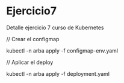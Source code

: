 # Ejercicio7
Detalle ejercicio 7 curso de Kubernetes

// Crear el configmap

kubectl -n arba apply -f configmap-env.yaml


// Aplicar el deploy

kubectl -n arba apply -f deployment.yaml
